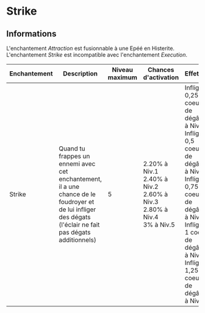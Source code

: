 # Strike 

## Informations
L'enchantement *Attraction* est fusionnable à une Epéé en Histerite. L'enchantement *Strike* est incompatible avec l'enchantement *Execution*.

| Enchantement | Description | Niveau maximum | Chances d'activation | Effet(s) |
| ------------ | ----------- |----------------| -------------------- | -------- |
| Strike | Quand tu frappes un ennemi avec cet enchantement, il a une chance de le foudroyer et de lui infliger des dégats (l'éclair ne fait pas dégats additionnels) | 5 | 2.20% à Niv.1 <br> 2.40% à Niv.2 <br> 2.60% à Niv.3 <br> 2.80% à Niv.4 <br> 3% à Niv.5 <br> | Inflige 0,25 coeur de dégâts à Niv.1 <br> Inflige 0,5 coeur de dégâts à Niv.2 <br> Inflige 0,75 coeur de dégâts à Niv.3 <br> Inflige 1 coeur de dégâts à Niv.4 <br> Inflige 1,25 coeur de dégâts à Niv.5 |